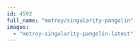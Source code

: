 ```yaml
---
id: 4592
full_name: "motroy/singularity-pangolin"
images: 
  - "motroy-singularity-pangolin-latest"
---
```

